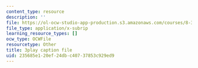 ```yaml
---
content_type: resource
description: ''
file: https://ol-ocw-studio-app-production.s3.amazonaws.com/courses/8-333-statistical-mechanics-i-statistical-mechanics-of-particles-fall-2013/235685e120ef24dbc40737853c929ed9_ybCsMYk5xMg.srt
file_type: application/x-subrip
learning_resource_types: []
ocw_type: OCWFile
resourcetype: Other
title: 3play caption file
uid: 235685e1-20ef-24db-c407-37853c929ed9
---
```

